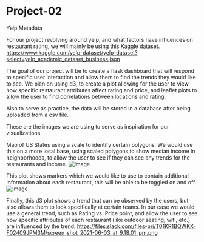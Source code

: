 # Project-02
Yelp Metadata

For our project revolving around yelp, and what factors have influences on restaurant rating, we will mainly be using this Kaggle dataset.
https://www.kaggle.com/yelp-dataset/yelp-dataset?select=yelp_academic_dataset_business.json

The goal of our project will be to create a flask dashboard that will respond to specific user interaction and allow them to find the trends they would like to see. We plan on using d3, to create a plot allowing for the user to view how specific restaurant attributes affect rating and price, and leaflet plots to allow the user to find correlations between locations and rating.

Also to serve as practice, the data will be stored in a database after being uploaded from a csv file. 

These are the images we are using to serve as inspiration for our visualizations

Map of US States using a scale to identify certain polygons. We would use this on a more local base, using scaled polygons to show median income in neighborhoods, to allow the user to see if they can see any trends for the restaurants and income.
![image](https://user-images.githubusercontent.com/78449256/120746172-82591b80-c4b3-11eb-9090-6942df3baefd.png)

This plot shows markers which we would like to use to contain additional information about each restaurant, this will be able to be toggled on and off.
![image](https://user-images.githubusercontent.com/78449256/120745473-13c78e00-c4b2-11eb-9da8-7552b07d0dee.png)

Finally, this d3 plot shows a trend that can be observed by the users, but also allows them to look specifically at certain teams. In our case we would use a general trend, such as Rating vs. Price point, and allow the user to see how specific attributes of each restaurant (like outdoor seating, wifi, etc.) are influenced by the trend.
https://files.slack.com/files-pri/T01KR1BQWKX-F02409JPM3M/screen_shot_2021-06-03_at_9.18.01_pm.png

